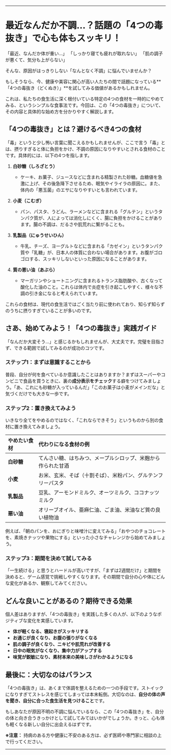 ---

# 最近なんだか不調…？話題の「4つの毒抜き」で心も体もスッキリ！

「最近、なんだか体が重い…」
「しっかり寝ても疲れが取れない」
「肌の調子が悪くて、気分も上がらない」

そんな、原因がはっきりしない「なんとなく不調」に悩んでいませんか？

もしそうなら、今、健康や美容に関心が高い人たちの間で話題になっている**「4つの毒抜き（どくぬき）」**を試してみる価値があるかもしれません。

これは、私たちの食生活に深く根付いている特定の4つの食材を一時的にやめてみる、というシンプルな食事法です。今回は、この「4つの毒抜き」について、その内容と具体的な始め方を分かりやすく解説します。

## 「4つの毒抜き」とは？避けるべき4つの食材

「毒」というと少し怖い言葉に聞こえるかもしれませんが、ここで言う「毒」とは、摂りすぎると体に負担をかけ、不調の原因になりやすいとされる食材のことです。具体的には、以下の4つを指します。

1.  **白砂糖（しろざとう）**
    *   ケーキ、お菓子、ジュースなどに含まれる精製された砂糖。血糖値を急激に上げ、その後急降下させるため、眠気やイライラの原因に。また、体内の「悪玉菌」のエサになりやすいとも言われています。

2.  **小麦（こむぎ）**
    *   パン、パスタ、うどん、ラーメンなどに含まれる「グルテン」というタンパク質が、人によっては消化しにくく、腸に負担をかけることがあります。腸の不調は、だるさや肌荒れに繋がることも。

3.  **乳製品（にゅうせいひん）**
    *   牛乳、チーズ、ヨーグルトなどに含まれる「カゼイン」というタンパク質や「乳糖」が、日本人の体質に合わない場合があります。お腹がゴロゴロする、スッキリしないといった原因になることがあります。

4.  **質の悪い油（あぶら）**
    *   マーガリンやショートニングに含まれるトランス脂肪酸や、古くなって酸化した油のこと。これらは体内で炎症を引き起こしやすく、様々な不調の引き金になると考えられています。

これらの食材は、現代の食生活ではごく当たり前に使われており、知らず知らずのうちに摂りすぎていることが多いのです。

## さあ、始めてみよう！「4つの毒抜き」実践ガイド

「なんだか大変そう…」と感じるかもしれませんが、大丈夫です。完璧を目指さず、できる範囲で試してみるのが成功のコツです。

### ステップ1：まずは意識することから

普段、自分が何を食べているか意識したことはありますか？まずはスーパーやコンビニで食品を買うときに、裏の**成分表示をチェック**する癖をつけてみましょう。「あ、これにも砂糖が入っているんだ」「このお菓子は小麦がメインだな」と気づくだけでも大きな一歩です。

### ステップ2：置き換えてみよう

いきなり全てをやめるのではなく、「これならできそう」というものから別の食材に置き換えてみましょう。

| やめたい食材 | 代わりになる食材の例                                     |
| :----------- | :------------------------------------------------------- |
| **白砂糖**   | てんさい糖、はちみつ、メープルシロップ、米麹から作られた甘酒 |
| **小麦**     | お米、玄米、そば（十割そば）、米粉パン、グルテンフリーパスタ |
| **乳製品**   | 豆乳、アーモンドミルク、オーツミルク、ココナッツミルク     |
| **悪い油**   | オリーブオイル、亜麻仁油、ごま油、米油など質の良い植物油   |

例えば、「朝のパンを、おにぎりと味噌汁に変えてみる」「おやつのチョコレートを、素焼きナッツや果物にする」といった小さなチャレンジから始めてみましょう。

### ステップ3：期間を決めて試してみる

「一生続ける」と思うとハードルが高いですが、「まずは2週間だけ」と期間を決めると、ゲーム感覚で挑戦しやすくなります。その期間で自分の心や体にどんな変化があるか、観察してみてください。

## どんな良いことがあるの？期待できる効果

個人差はありますが、「4つの毒抜き」を実践した多くの人が、以下のようなポジティブな変化を実感しています。

*   **体が軽くなる、寝起きがスッキリする**
*   **お通じが良くなり、お腹の張りがなくなる**
*   **肌の調子が良くなり、ニキビや肌荒れが改善する**
*   **日中の眠気がなくなり、集中力がアップする**
*   **味覚が鋭敏になり、素材本来の美味しさがわかるようになる**

## 最後に：大切なのはバランス

「4つの毒抜き」は、あくまで体調を整えるための一つの手段です。ストイックになりすぎてストレスを感じてしまっては本末転倒。大切なのは、**自分の体の声を聞き、自分に合った食生活を見つけること**です。

もしあなたが原因不明の不調に悩んでいるなら、この「4つの毒抜き」を、自分の体と向き合うきっかけとして試してみてはいかがでしょうか。きっと、心も体も軽くなる新しい自分に出会えるはずです。

**※注意：** 持病のある方や健康に不安のある方は、必ず医師や専門家に相談の上で行ってください。

---